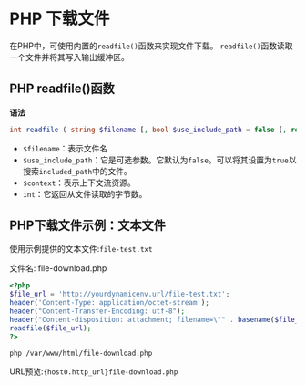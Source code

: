 # PHP 下载文件

在PHP中，可使用内置的`readfile()`函数来实现文件下载。 `readfile()`函数读取一个文件并将其写入输出缓冲区。

## PHP readfile()函数

**语法**

```php
int readfile ( string $filename [, bool $use_include_path = false [, resource $context ]] )
```

- `$filename`：表示文件名
- `$use_include_path`：它是可选参数。它默认为`false`。可以将其设置为`true`以搜索`included_path`中的文件。
- `$context`：表示上下文流资源。
- `int`：它返回从文件读取的字节数。

## PHP下载文件示例：文本文件

使用示例提供的文本文件:`file-test.txt`

文件名: file-download.php

```php
<?php  
$file_url = 'http://yourdynamicenv.url/file-test.txt';  
header('Content-Type: application/octet-stream');  
header("Content-Transfer-Encoding: utf-8");   
header("Content-disposition: attachment; filename=\"" . basename($file_url) . "\"");   
readfile($file_url);  
?>
```

```bash
php /var/www/html/file-download.php
```

URL预览:`{host0.http_url}file-download.php`